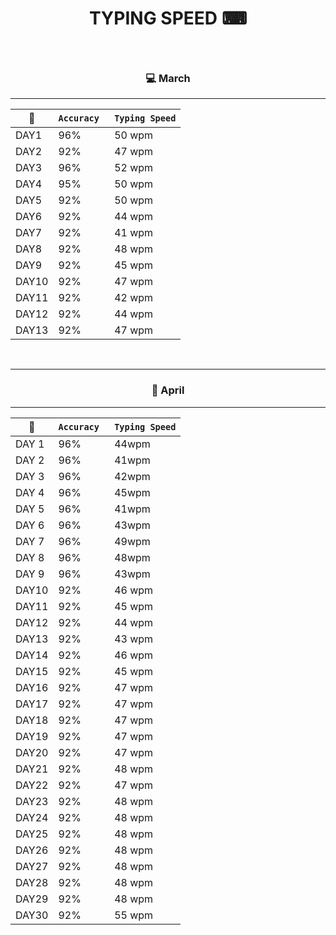 
# <p align="center"> TYPING SPEED ⌨ </p>

 
 </br>
 

 
### <p align="center"> 💻 March </p>
    

 
 

-------------------------------------------------------------------------------------------------------------------------

|  📆  | `Accuracy `| `Typing Speed` |  
|------|----------|---------------| 
| DAY1| 96% |50 wpm
| DAY2| 92% |47 wpm
| DAY3| 96% |52 wpm
| DAY4| 95% |50 wpm
| DAY5| 92% |50 wpm
| DAY6| 92% |44 wpm
| DAY7| 92% |41 wpm
| DAY8| 92% |48 wpm
| DAY9| 92% |45 wpm
| DAY10| 92% |47 wpm
| DAY11| 92% |42 wpm
| DAY12| 92% |44 wpm
| DAY13| 92% |47 wpm






 </br>

 
-------------------------------------------------------------------------------------------------------------------------

### <p align="center"> 📸 April </p>



-------------------------------------------------------------------------------------------------------------------------

|  📅  | `Accuracy `| `Typing Speed` | 
|------|----------|---------------|  
| DAY 1| 96% |44wpm
| DAY 2| 96% |41wpm
| DAY 3| 96% |42wpm
| DAY 4| 96% |45wpm
| DAY 5| 96% |41wpm
| DAY 6| 96% |43wpm
| DAY 7| 96% |49wpm
| DAY 8| 96% |48wpm
| DAY 9| 96% |43wpm
| DAY10| 92% |46 wpm
| DAY11| 92% |45 wpm
| DAY12| 92% |44 wpm
| DAY13| 92% |43 wpm
| DAY14| 92% |46 wpm
| DAY15| 92% |45 wpm
| DAY16 | 92% |47 wpm
| DAY17| 92% |47 wpm
| DAY18| 92% |47 wpm
| DAY19| 92% |47 wpm
| DAY20| 92% |47 wpm
| DAY21| 92% |48 wpm
| DAY22| 92% |47 wpm
| DAY23| 92% |48 wpm
| DAY24| 92% |48 wpm
| DAY25| 92% |48 wpm
| DAY26| 92% |48 wpm
| DAY27| 92% |48 wpm
| DAY28| 92% |48 wpm
| DAY29| 92% |48 wpm
| DAY30| 92% |55 wpm




 </br>
